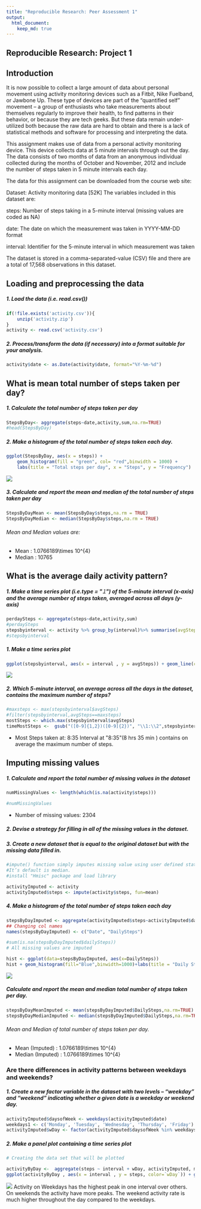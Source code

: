 ```yaml
---
title: "Reproducible Research: Peer Assessment 1"
output: 
  html_document:
    keep_md: true
---
```



## Reproducible Research: Project 1

## Introduction

It is now possible to collect a large amount of data about personal movement using activity monitoring devices such as a Fitbit, Nike Fuelband, or Jawbone Up. These type of devices are part of the “quantified self” movement – a group of enthusiasts who take measurements about themselves regularly to improve their health, to find patterns in their behavior, or because they are tech geeks. But these data remain under-utilized both because the raw data are hard to obtain and there is a lack of statistical methods and software for processing and interpreting the data.

This assignment makes use of data from a personal activity monitoring device. This device collects data at 5 minute intervals through out the day. The data consists of two months of data from an anonymous individual collected during the months of October and November, 2012 and include the number of steps taken in 5 minute intervals each day.

The data for this assignment can be downloaded from the course web site:

Dataset: Activity monitoring data [52K]
The variables included in this dataset are:

steps: Number of steps taking in a 5-minute interval (missing values are coded as NA)

date: The date on which the measurement was taken in YYYY-MM-DD format

interval: Identifier for the 5-minute interval in which measurement was taken

The dataset is stored in a comma-separated-value (CSV) file and there are a total of 17,568 observations in this dataset.



## Loading and preprocessing the data

##### 1. Load the data (i.e. read.csv())

```r
if(!file.exists('activity.csv')){
    unzip('activity.zip')
}
activity <- read.csv('activity.csv')
```
##### 2. Process/transform the data (if necessary) into a format suitable for your analysis.


```r
activity$date <- as.Date(activity$date, format="%Y-%m-%d")
```

## What is mean total number of steps taken per day?

##### 1. Calculate the total number of steps taken per day


```r
StepsByDay<- aggregate(steps~date,activity,sum,na.rm=TRUE)
#head(StepsByDay)
```

##### 2. Make a histogram of the total number of steps taken each day. 


```r
ggplot(StepsByDay, aes(x = steps)) +
    geom_histogram(fill = "green", col= "red",binwidth = 1000) +
    labs(title = "Total steps per day", x = "Steps", y = "Frequency")
```

![](PA1_template_files/figure-html/ggplot1code-1.png)<!-- -->

##### 3. Calculate and report the mean and median of the total number of steps taken per day


```r
StepsByDayMean <- mean(StepsByDay$steps,na.rm = TRUE)
StepsByDayMedian <- median(StepsByDay$steps,na.rm = TRUE)
```

###### Mean and Median values are:
* Mean : 1.0766189\times 10^{4}
* Median :  10765

## What is the average daily activity pattern?

##### 1. Make a time series plot (i.e.type = "𝚕") of the 5-minute interval (x-axis) and the average number of steps taken, averaged across all days (y-axis)


```r
perdaySteps <- aggregate(steps~date,activity,sum)
#perdaySteps
stepsbyinterval <- activity %>% group_by(interval)%>% summarise(avgSteps= mean(steps,na.rm = TRUE))
#stepsbyinterval
```

##### 1. Make a time series plot


```r
ggplot(stepsbyinterval, aes(x = interval , y = avgSteps)) + geom_line(color="red", size=1) + labs(title = "Avg. Daily Steps", x = "Interval", y = "Avg. Steps per day")
```

![](PA1_template_files/figure-html/timeseries-1.png)<!-- -->
 
##### 2. Which 5-minute interval, on average across all the days in the dataset, contains the maximum number of steps?


```r
#maxsteps <- max(stepsbyinterval$avgSteps)
#filter(stepsbyinterval,avgSteps==maxsteps)
mostSteps <- which.max(stepsbyinterval$avgSteps)
timeMostSteps <-  gsub("([0-9]{1,2})([0-9]{2})", "\\1:\\2",stepsbyinterval[mostSteps,'interval'])
```

* Most Steps taken  at: 8:35
Interval at "8:35"(8 hrs 35 min ) contains on average the maximum number of steps.

## Imputing missing values

##### 1. Calculate and report the total number of missing values in the dataset 


```r
numMissingValues <- length(which(is.na(activity$steps)))

#numMissingValues
```

* Number of missing values: 2304

##### 2. Devise a strategy for filling in all of the missing values in the dataset.

##### 3. Create a new dataset that is equal to the original dataset but with the missing data filled in.


```r
#impute() function simply imputes missing value using user defined statistical method (mean, max, median). 
#It’s default is median.
#install "Hmisc" package and load library

activityImputed <- activity
activityImputed$steps <- impute(activity$steps, fun=mean)
```

##### 4. Make a histogram of the total number of steps taken each day 


```r
stepsByDayImputed <- aggregate(activityImputed$steps~activityImputed$date,activityImputed, sum)
## Changing col names
names(stepsByDayImputed) <- c("Date", "DailySteps")

#sum(is.na(stepsByDayImputed$dailySteps))
# All missing values are imputed

hist <- ggplot(data=stepsByDayImputed, aes(x=DailySteps))
hist + geom_histogram(fill="Blue",binwidth=1000)+labs(title = "Daily Steps", x = "Daily Steps", y = "Frequency")
```

![](PA1_template_files/figure-html/dailystepscode-1.png)<!-- -->

##### Calculate and report the mean and median total number of steps taken per day. 


```r
stepsByDayMeanImputed <- mean(stepsByDayImputed$DailySteps,na.rm=TRUE)
stepsByDayMedianImputed <- median(stepsByDayImputed$DailySteps,na.rm=TRUE)
```
###### Mean and Median of total number of steps taken per day.
* Mean (Imputed) : 1.0766189\times 10^{4}
* Median (Imputed) :  1.0766189\times 10^{4}

### Are there differences in activity patterns between weekdays and weekends?
##### 1. Create a new factor variable in the dataset with two levels – “weekday” and “weekend” indicating whether a given date is a weekday or weekend day.


```r
activityImputed$daysofWeek <- weekdays(activityImputed$date)
weekdays1 <- c('Monday', 'Tuesday', 'Wednesday', 'Thursday', 'Friday')
activityImputed$wDay <- factor(activityImputed$daysofWeek %in% weekdays1,levels=c(FALSE, TRUE), labels=c('weekend', 'weekday')) 
```

##### 2. Make a panel plot containing a time series plot


```r
# Creating the data set that will be plotted

activityByDay <-  aggregate(steps ~ interval + wDay, activityImputed, mean)
ggplot(activityByDay , aes(x = interval , y = steps, color=`wDay`)) + geom_line() + labs(title = "Avg. Daily Steps by Weektype", x = "Interval", y = "No. of Steps") + facet_wrap(~`wDay` , ncol = 1, nrow=2)
```

![](PA1_template_files/figure-html/ggplot2code-1.png)<!-- -->
Activity on Weekdays has the highest peak in one interval over others. On weekends the activity have more peaks. The weekend activity rate is much higher throughout the day compared to the weekdays.

